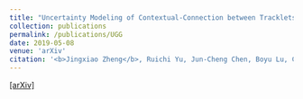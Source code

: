 ```yaml
---
title: "Uncertainty Modeling of Contextual-Connection between Tracklets for Unconstrained Video-based Face Recognition"
collection: publications
permalink: /publications/UGG
date: 2019-05-08
venue: 'arXiv'
citation: '<b>Jingxiao Zheng</b>, Ruichi Yu, Jun-Cheng Chen, Boyu Lu, Carlos D. Castillo and Rama Chellappa. <i>arXiv preprint arXiv:1905.02756.</i>'
--- 
```

[[arXiv]](https://arxiv.org/abs/1905.02756)
